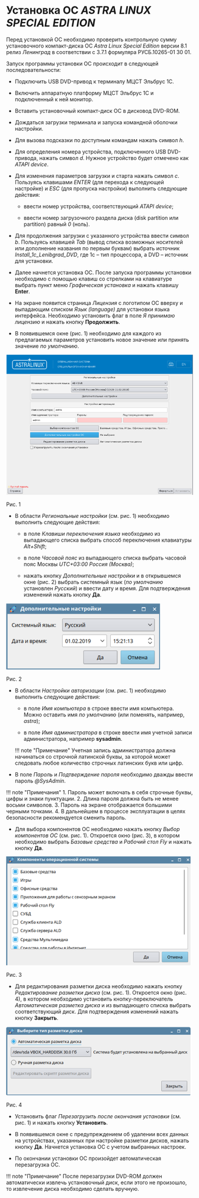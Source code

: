 # Установка ОС *ASTRA LINUX SPECIAL EDITION*

Перед установкой ОС необходимо проверить контрольную сумму установочного 
компакт-диска ОС *Astra Linux Special Edition* версии 8.1 релиз *Ленинград* в соответствии с 3.7.1 формуляра 
РУСБ.10265-01 30 01.

Запуск программы установки ОС происходит в следующей последовательности:

- Подключить USB DVD-привод к терминалу МЦСТ Эльбрус 1С.

- Включить аппаратную платформу МЦСТ Эльбрус 1С и подключенный к ней монитор.

- Вставить установочный компакт-диск ОС в дисковод DVD-ROM.

- Дождаться загрузки терминала и запуска командной оболочки настройки.

- Для вызова подсказки по доступным командам нажать символ *h*.

- Для определения номера устройства, подключенного USB DVD-привода, нажать символ *d*. 
Нужное устройство будет отмечено как *ATAPI device*.

- Для изменения параметров загрузки и старта нажать символ *c*. 
Пользуясь клавишами *ENTER* (для перехода к следующей настройке) и *ESC* (для пропуска настройки) 
выполнить следующие действия:

   - ввести номер устройства, соответствующий *ATAPI device*;

   - ввести номер загрузочного раздела диска (disk partition или partition) равный *0* (ноль).

- Для продолжения загрузки с указанного устройства ввести символ *b*. Пользуясь клавишей *Tab* 
(вывод списка возможных носителей или дополнение названия по первым буквам) выбрать 
источник *Install_1c_Lenibgrad_DVD*, где 1с – тип процессора, а DVD – источник для установки.

- Далее начнется установка ОС. После запуска программы установки необходимо с помощью клавиш со стрелками на 
клавиатуре выбрать пункт меню *Графическая установка* и нажать клавишу **Enter**.

- На экране появится страница *Лицензия* с логотипом ОС вверху и выпадающим списком 
*Язык (language)* для установки языка интерфейса. Необходимо установить флаг в 
поле *Я принимаю лицензию* и нажать кнопку **Продолжить**.

- В появившемся окне (рис. 1) необходимо для каждого из предлагаемых параметров 
установить новое значение или принять значение *по умолчанию*.
 
![Рис. 1](../../../_assets/applications2/pic1.png)

Рис. 1

- В области *Региональные настройки* (см. рис. 1) необходимо выполнить следующие действия:

     - в поле *Клавиши переключения языка* необходимо из выпадающего списка выбрать 
       способ переключения клавиатуры *Alt+Shift*;

     - в поле *Часовой пояс* из выпадающего списка выбрать часовой пояс Москвы *UTC+03:00 Россия (Москва)*;

     - нажать кнопку *Дополнительные настройки* и в открывшемся окне (рис. 2) выбрать системный 
   язык (*по умолчанию* установлен *Русский*) и ввести дату и время. 
   Для подтверждения изменений нажать кнопку **Да**.


![Рис. 2](../../../_assets/applications2/pic2.png)

Рис. 2


- В области *Настройки авторизации* (см. рис. 1) необходимо выполнить следующие действия:

     - в поле *Имя компьютера* в строке ввести имя компьютера. Можно оставить 
       имя *по умолчанию* (или поменять, например, *astra*);

     - в поле *Имя администратора* в строке ввести имя учетной записи 
       администратора, например **sysadmin**. 

     !!! note "Примечание" 
         Учетная запись администратора должна начинаться со строчной латинской 
         буквы, за которой может следовать любое количество строчных латинских букв или цифр.

- В поле *Пароль* и *Подтверждение пароля* необходимо дважды ввести пароль *@SysAdmin*.

!!! note "Примечания"
    1. Пароль может включать в себя строчные буквы, цифры и знаки пунктуации.
    2. Длина пароля должна быть не менее восьми символов.
    3. Пароль на экране отображается большими черными точками.
    4. В дальнейшем в процессе эксплуатации в целях безопасности рекомендуется сменить пароль.

- Для выбора компонентов ОС необходимо нажать кнопку *Выбор компонентов ОС* (см. рис. 1). 
  Откроется окно (рис. 3), в котором необходимо выбрать *Базовые средства* и *Рабочий стол Fly* 
  и нажать кнопку **Да**.
 
 
![Рис. 3](../../../_assets/applications2/pic3.png)

Рис. 3

- Для редактирования разметки диска необходимо нажать кнопку *Редактирование разметки диска* 
(см. рис. 1). Откроется окно (рис. 4), в котором необходимо установить 
кнопку-переключатель *Автоматическая разметка диска* и из выпадающего списка 
выбрать соответствующий диск. Для подтверждения изменений нажать кнопку **Закрыть**.

![Рис. 4](../../../_assets/applications2/pic4.png)

Рис. 4

- Установить флаг *Перезагрузить после окончания установки* (см. рис. 1) и нажать кнопку **Установить**.

- В появившемся окне с предупреждением об удалении всех данных на устройствах, указанных 
при настройке разметки дисков, нажать кнопку **Да**. Начнется установка ОС с учетом выбранных настроек.

- По окончании установки ОС произойдет автоматическая перезагрузка ОС.

!!! note "Примечание" 
    После перезагрузки DVD-ROM должен автоматически извлечь установочный диск, 
    если этого не произошло, то извлечение диска необходимо сделать вручную.

